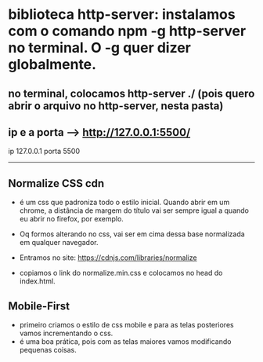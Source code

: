 # biblioteca http-server: instalamos com o comando npm -g http-server no terminal. O -g quer dizer globalmente.

## no terminal, colocamos http-server ./ (pois quero abrir o arquivo no http-server, nesta pasta)

## ip e a porta --> http://127.0.0.1:5500/

ip 127.0.0.1
porta 5500

---

## Normalize CSS cdn

- é um css que padroniza todo o estilo inicial. Quando abrir em um chrome, a distância de margem do título vai ser sempre igual a quando eu abrir no firefox, por exemplo.
- Oq formos alterando no css, vai ser em cima dessa base normalizada em qualquer navegador.

- Entramos no site: https://cdnjs.com/libraries/normalize

- copiamos o link do normalize.min.css e colocamos no head do index.html.

## Mobile-First

- primeiro criamos o estilo de css mobile e para as telas posteriores vamos incrementando o css.
- é uma boa prática, pois com as telas maiores vamos modificando pequenas coisas.
